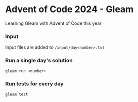 # Advent of Code 2024 - Gleam

Learning Gleam with Advent of Code this year

### Input

Input files are added to `/input/day<number>.txt`


### Run a single day's solution

```sh
gleam run <number>
```

### Run tests for every day
```sh
gleam test
```